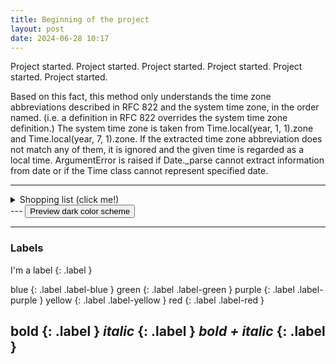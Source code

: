 ```yaml
---
title: Beginning of the project
layout: post
date: 2024-06-28 10:17
---
```


Project started. Project started. Project started. Project started. Project started. Project started.

Based on this fact, this method only understands the time zone abbreviations described in RFC 822 and the system time zone, in the order named. (i.e. a definition in RFC 822 overrides the system time zone definition.) The system time zone is taken from Time.local(year, 1, 1).zone and Time.local(year, 7, 1).zone. If the extracted time zone abbreviation does not match any of them, it is ignored and the given time is regarded as a local time.
ArgumentError is raised if Date._parse cannot extract information from date or if the Time class cannot represent specified date.

---
<details markdown="block">
<summary>Shopping list (click me!)</summary>

This is content inside a `<details>` dropdown.

- [ ] Apples
- [ ] Oranges
- [ ] Milk

</details>
---
<button class="btn js-toggle-dark-mode">Preview dark color scheme</button>

<script>
const toggleDarkMode = document.querySelector('.js-toggle-dark-mode');

jtd.addEvent(toggleDarkMode, 'click', function(){
  if (jtd.getTheme() === 'dark') {
    jtd.setTheme('light');
    toggleDarkMode.textContent = 'Preview dark color scheme';
  } else {
    jtd.setTheme('dark');
    toggleDarkMode.textContent = 'Return to the light side';
  }
});
</script>
---
### Labels

I'm a label
{: .label }

blue
{: .label .label-blue }
green
{: .label .label-green }
purple
{: .label .label-purple }
yellow
{: .label .label-yellow }
red
{: .label .label-red }

**bold**
{: .label }
*italic*
{: .label }
***bold + italic***
{: .label }
---

